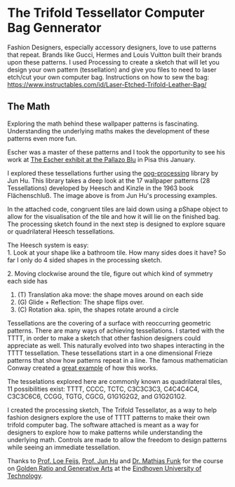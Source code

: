 # The Trifold Tessellator Computer Bag Gennerator
Fashion Designers, especially accessory designers, love to use patterns that repeat. Brands like Gucci, Hermes and Louis Vuitton built their brands upon these patterns. I used Processing to create a sketch that will let you design your own pattern (tessellation) and give you files to need to laser etch/cut your own computer bag.  Instructions on how to sew the bag: https://www.instructables.com/id/Laser-Etched-Trifold-Leather-Bag/

## The Math

<div class="step-body">

Exploring the math behind these wallpaper patterns is fascinating. Understanding the underlying maths makes the development of these patterns even more fun.

Escher was a master of these patterns and I took the opportunity to see his work at [The Escher exhibit at the Pallazo Blu](https://palazzoblu.it/mostra/escher/) in Pisa this January.

I explored these tessellations further using the [oog-processing](https://github.com/iddi/oogway-processing) library by Jun Hu. This library takes a deep look at the 17 wallpaper patterns (28 Tessellations) developed by Heesch and Kinzle in the 1963 book Flächenschluß. The image above is from Jun Hu's processing examples.

In the attached code, congruent tiles are laid down using a pShape object to allow for the visualisation of the tile and how it will lie on the finished bag. The processing sketch found in the next step is designed to explore square or quadrilateral Heesch tessellations.

The Heesch system is easy:  
1\. Look at your shape like a bathroom tile. How many sides does it have? So far I only do 4 sided shapes in the processing sketch.

2\. Moving clockwise around the tile, figure out which kind of symmetry each side has

1.  (T) Translation aka move: the shape moves around on each side
2.  (G) Glide + Reflection: The shape flips over.
3.  (C) Rotation aka. spin, the shapes rotate around a circle

Tessellations are the covering of a surface with reoccurring geometric patterns. There are many ways of achieving tessellations. I started with the TTTT, in order to make a sketch that other fashion designers could appreciate as well. This naturally evolved into two shapes interacting in the TTTT tessellation. These tessellations start in a one dimensional Frieze patterns that show how patterns repeat in a line. The famous mathematician Conway created a [great example](https://www.maa.org/sites/default/files/images/upload_library/4/vol1/architecture/Math/seven.html) of how this works.

The tesselations explored here are commonly known as quadrilateral tiles, 11 possibilities exist: TTTT, CCCC, TCTC, C3C3C3C3, C4C4C4C4, C3C3C6C6, CCGG, TGTG, CGCG, G1G1G2G2, and G1G2G1G2\.

I created the processing sketch, The Trifold Tessellator, as a way to help fashion designers explore the use of TTTT patterns to make their own trifold computer bag. The software attached is meant as a way for designers to explore how to make patterns while understanding the underlying math. Controls are made to allow the freedom to design patterns while seeing an immediate tessellation.

Thanks to [Prof. Loe Feijs](https://www.tue.nl/en/university/departments/industrial-design/department/staff/detail/ep/e/d/ep-uid/19980800/), [Prof. Jun Hu](https://www.tue.nl/en/university/departments/industrial-design/department/staff/detail/ep/e/d/ep-uid/19992092/) and [Dr. Mathias Funk](https://www.tue.nl/en/university/departments/industrial-design/department/staff/detail/ep/e/d/ep-uid/20062508/) for the course on [Golden Ratio and Generative Arts](http://wiki.id.tue.nl/goldenratio) at the [Eindhoven University of Technology](https://www.tue.nl/en/university/departments/industrial-design/).

</div>

</section>
